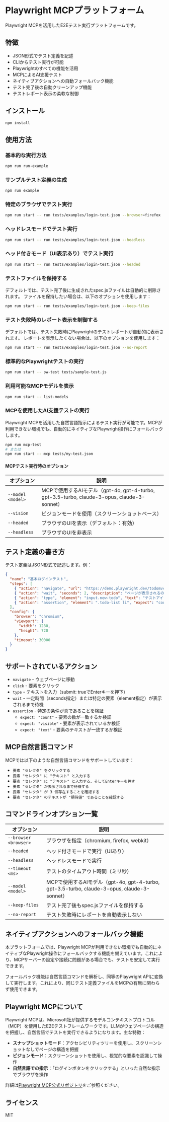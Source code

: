 # Playwright MCPプラットフォーム

Playwright MCPを活用したE2Eテスト実行プラットフォームです。

## 特徴

- JSON形式でテスト定義を記述
- CLIからテスト実行が可能
- Playwrightのすべての機能を活用
- MCPによるAI支援テスト
- ネイティブアクションへの自動フォールバック機能
- テスト完了後の自動クリーンアップ機能
- テストレポート表示の柔軟な制御

## インストール

```bash
npm install
```

## 使用方法

### 基本的な実行方法

```bash
npm run run-example
```

### サンプルテスト定義の生成

```bash
npm run example
```

### 特定のブラウザでテスト実行

```bash
npm run start -- run tests/examples/login-test.json --browser=firefox
```

### ヘッドレスモードでテスト実行

```bash
npm run start -- run tests/examples/login-test.json --headless
```

### ヘッド付きモード（UI表示あり）でテスト実行

```bash
npm run start -- run tests/examples/login-test.json --headed
```

### テストファイルを保持する

デフォルトでは、テスト完了後に生成されたspec.jsファイルは自動的に削除されます。
ファイルを保持したい場合は、以下のオプションを使用します：

```bash
npm run start -- run tests/examples/login-test.json --keep-files
```

### テスト失敗時のレポート表示を制御する

デフォルトでは、テスト失敗時にPlaywrightのテストレポートが自動的に表示されます。
レポートを表示したくない場合は、以下のオプションを使用します：

```bash
npm run start -- run tests/examples/login-test.json --no-report
```

### 標準的なPlaywrightテストの実行

```bash
npm run start -- pw-test tests/sample-test.js
```

### 利用可能なMCPモデルを表示

```bash
npm run start -- list-models
```

### MCPを使用したAI支援テストの実行

Playwright MCPを活用した自然言語指示によるテスト実行が可能です。MCPが利用できない環境でも、自動的にネイティブなPlaywright操作にフォールバックします。

```bash
npm run mcp-test
# または
npm run start -- mcp tests/my-test.json
```

#### MCPテスト実行時のオプション

| オプション | 説明 |
|------------|------|
| `--model <model>` | MCPで使用するAIモデル（gpt-4o, gpt-4-turbo, gpt-3.5-turbo, claude-3-opus, claude-3-sonnet）|
| `--vision` | ビジョンモードを使用（スクリーンショットベース）|
| `--headed` | ブラウザのUIを表示（デフォルト：有効）|
| `--headless` | ブラウザのUIを非表示|

## テスト定義の書き方

テスト定義はJSON形式で記述します。例：

```json
{
  "name": "基本ログインテスト",
  "steps": [
    { "action": "navigate", "url": "https://demo.playwright.dev/todomvc" },
    { "action": "wait", "seconds": 2, "description": "ページが表示されるのを待つ" },
    { "action": "type", "element": "input.new-todo", "text": "テストアイテム1を作成", "submit": true },
    { "action": "assertion", "element": ".todo-list li", "expect": "count", "value": 1 }
  ],
  "config": {
    "browser": "chromium",
    "viewport": {
      "width": 1280,
      "height": 720
    },
    "timeout": 30000
  }
}
```

## サポートされているアクション

- `navigate` - ウェブページに移動
- `click` - 要素をクリック
- `type` - テキストを入力（submit: trueでEnterキーを押下）
- `wait` - 一定時間（seconds指定）または特定の要素（element指定）が表示されるまで待機
- `assertion` - 特定の条件が真であることを検証
  - `expect: "count"` - 要素の数が一致するか検証
  - `expect: "visible"` - 要素が表示されているか検証
  - `expect: "text"` - 要素のテキストが一致するか検証

## MCP自然言語コマンド

MCPでは以下のような自然言語コマンドをサポートしています：

- `要素 "セレクタ" をクリックする`
- `要素 "セレクタ" に "テキスト" と入力する`
- `要素 "セレクタ" に "テキスト" と入力する、そしてEnterキーを押す`
- `要素 "セレクタ" が表示されるまで待機する`
- `要素 "セレクタ" が 3 個存在することを確認する`
- `要素 "セレクタ" のテキストが "期待値" であることを確認する`

## コマンドラインオプション一覧

| オプション | 説明 |
|------------|------|
| `--browser <browser>` | ブラウザを指定（chromium, firefox, webkit） |
| `--headed` | ヘッド付きモードで実行（UIあり） |
| `--headless` | ヘッドレスモードで実行 |
| `--timeout <ms>` | テストのタイムアウト時間（ミリ秒） |
| `--model <model>` | MCPで使用するAIモデル（gpt-4o, gpt-4-turbo, gpt-3.5-turbo, claude-3-opus, claude-3-sonnet） |
| `--keep-files` | テスト完了後もspec.jsファイルを保持する |
| `--no-report` | テスト失敗時にレポートを自動表示しない |

## ネイティブアクションへのフォールバック機能

本プラットフォームでは、Playwright MCPが利用できない環境でも自動的にネイティブなPlaywright操作にフォールバックする機能を備えています。これにより、MCPサーバーの設定や接続に問題がある場合でも、テストを安定して実行できます。

フォールバック機能は自然言語コマンドを解析し、同等のPlaywright APIに変換して実行します。これにより、同じテスト定義ファイルをMCPの有無に関わらず使用できます。

## Playwright MCPについて

Playwright MCPは、Microsoft社が提供するモデルコンテキストプロトコル（MCP）を使用したE2Eテストフレームワークです。LLMがウェブページの構造を把握し、自然言語でテストを実行できるようになります。主な特徴：

- **スナップショットモード**：アクセシビリティツリーを使用し、スクリーンショットなしでページの構造を把握
- **ビジョンモード**：スクリーンショットを使用し、視覚的な要素を認識して操作
- **自然言語での指示**：「ログインボタンをクリックする」といった自然な指示でブラウザを操作

詳細は[Playwright MCP公式リポジトリ](https://github.com/microsoft/playwright-mcp)をご参照ください。

## ライセンス

MIT 